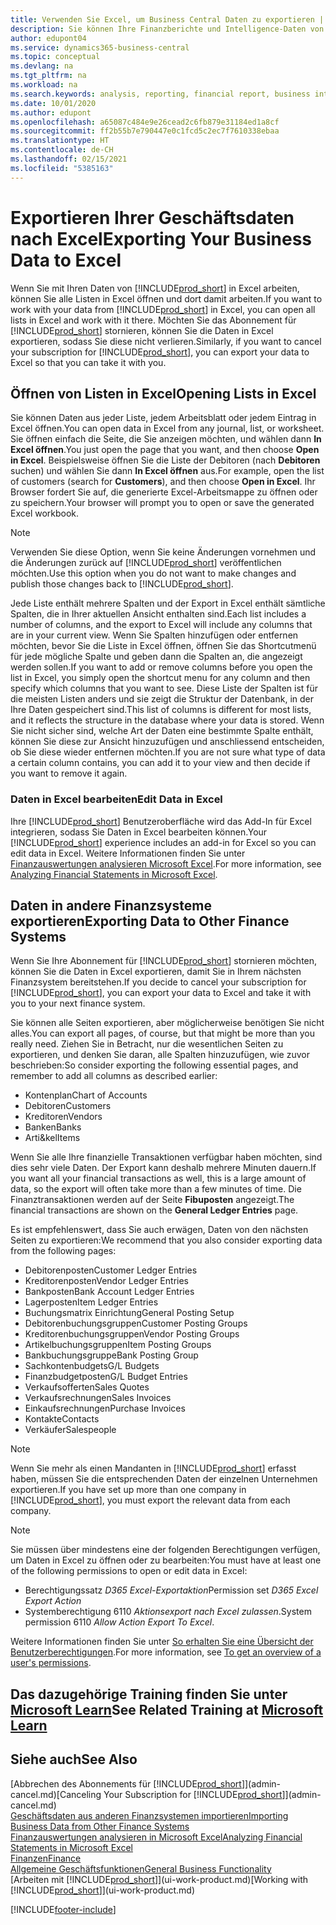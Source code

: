```yaml
---
title: Verwenden Sie Excel, um Business Central Daten zu exportieren | Microsoft Docs
description: Sie können Ihre Finanzberichte und Intelligence-Daten von Business Central in Excel exportieren, oder Ihre Financials Daten in Excel öffnen.
author: edupont04
ms.service: dynamics365-business-central
ms.topic: conceptual
ms.devlang: na
ms.tgt_pltfrm: na
ms.workload: na
ms.search.keywords: analysis, reporting, financial report, business intelligence, BI, Excel
ms.date: 10/01/2020
ms.author: edupont
ms.openlocfilehash: a65087c484e9e26cead2c6fb879e31184ed1a8cf
ms.sourcegitcommit: ff2b55b7e790447e0c1fcd5c2ec7f7610338ebaa
ms.translationtype: HT
ms.contentlocale: de-CH
ms.lasthandoff: 02/15/2021
ms.locfileid: "5385163"
---
```

# <a name="exporting-your-business-data-to-excel"></a><span data-ttu-id="09bb1-103">Exportieren Ihrer Geschäftsdaten nach Excel</span><span class="sxs-lookup"><span data-stu-id="09bb1-103">Exporting Your Business Data to Excel</span></span>
<span data-ttu-id="09bb1-104">Wenn Sie mit Ihren Daten von [!INCLUDE[prod_short](includes/prod_short.md)] in Excel arbeiten, können Sie alle Listen in Excel öffnen und dort damit arbeiten.</span><span class="sxs-lookup"><span data-stu-id="09bb1-104">If you want to work with your data from [!INCLUDE[prod_short](includes/prod_short.md)] in Excel, you can open all lists in Excel and work with it there.</span></span> <span data-ttu-id="09bb1-105">Möchten Sie das Abonnement für [!INCLUDE[prod_short](includes/prod_short.md)] stornieren, können Sie die Daten in Excel exportieren, sodass Sie diese nicht verlieren.</span><span class="sxs-lookup"><span data-stu-id="09bb1-105">Similarly, if you want to cancel your subscription for [!INCLUDE[prod_short](includes/prod_short.md)], you can export your data to Excel so that you can take it with you.</span></span>

## <a name="opening-lists-in-excel"></a><span data-ttu-id="09bb1-106">Öffnen von Listen in Excel</span><span class="sxs-lookup"><span data-stu-id="09bb1-106">Opening Lists in Excel</span></span>
<span data-ttu-id="09bb1-107">Sie können Daten aus jeder Liste, jedem Arbeitsblatt oder jedem Eintrag in Excel öffnen.</span><span class="sxs-lookup"><span data-stu-id="09bb1-107">You can open data in Excel from any journal, list, or worksheet.</span></span> <span data-ttu-id="09bb1-108">Sie öffnen einfach die Seite, die Sie anzeigen möchten, und wählen dann **In Excel öffnen**.</span><span class="sxs-lookup"><span data-stu-id="09bb1-108">You just open the page that you want, and then choose **Open in Excel**.</span></span> <span data-ttu-id="09bb1-109">Beispielsweise öffnen Sie die Liste der Debitoren (nach **Debitoren** suchen) und wählen Sie dann **In Excel öffnen** aus.</span><span class="sxs-lookup"><span data-stu-id="09bb1-109">For example, open the list of customers (search for **Customers**), and then choose **Open in Excel**.</span></span> <span data-ttu-id="09bb1-110">Ihr Browser fordert Sie auf, die generierte Excel-Arbeitsmappe zu öffnen oder zu speichern.</span><span class="sxs-lookup"><span data-stu-id="09bb1-110">Your browser will prompt you to open or save the generated Excel workbook.</span></span>  

> [!NOTE]
> <span data-ttu-id="09bb1-111">Verwenden Sie diese Option, wenn Sie keine Änderungen vornehmen und die Änderungen zurück auf [!INCLUDE[prod_short](includes/prod_short.md)] veröffentlichen möchten.</span><span class="sxs-lookup"><span data-stu-id="09bb1-111">Use this option when you do not want to make changes and publish those changes back to [!INCLUDE[prod_short](includes/prod_short.md)].</span></span>  

<span data-ttu-id="09bb1-112">Jede Liste enthält mehrere Spalten und der Export in Excel enthält sämtliche Spalten, die in Ihrer aktuellen Ansicht enthalten sind.</span><span class="sxs-lookup"><span data-stu-id="09bb1-112">Each list includes a number of columns, and the export to Excel will include any columns that are in your current view.</span></span> <span data-ttu-id="09bb1-113">Wenn Sie Spalten hinzufügen oder entfernen möchten, bevor Sie die Liste in Excel öffnen, öffnen Sie das Shortcutmenü für jede mögliche Spalte und geben dann die Spalten an, die angezeigt werden sollen.</span><span class="sxs-lookup"><span data-stu-id="09bb1-113">If you want to add or remove columns before you open the list in Excel, you simply open the shortcut menu for any column and then specify which columns that you want to see.</span></span> <span data-ttu-id="09bb1-114">Diese Liste der Spalten ist für die meisten Listen anders und sie zeigt die Struktur der Datenbank, in der Ihre Daten gespeichert sind.</span><span class="sxs-lookup"><span data-stu-id="09bb1-114">This list of columns is different for most lists, and it reflects the structure in the database where your data is stored.</span></span> <span data-ttu-id="09bb1-115">Wenn Sie nicht sicher sind, welche Art der Daten eine bestimmte Spalte enthält, können Sie diese zur Ansicht hinzuzufügen und anschliessend entscheiden, ob Sie diese wieder entfernen möchten.</span><span class="sxs-lookup"><span data-stu-id="09bb1-115">If you are not sure what type of data a certain column contains, you can add it to your view and then decide if you want to remove it again.</span></span>  

### <a name="edit-data-in-excel"></a><span data-ttu-id="09bb1-116">Daten in Excel bearbeiten</span><span class="sxs-lookup"><span data-stu-id="09bb1-116">Edit Data in Excel</span></span>
<span data-ttu-id="09bb1-117">Ihre [!INCLUDE[prod_short](includes/prod_short.md)] Benutzeroberfläche wird das Add-In für Excel integrieren, sodass Sie Daten in Excel bearbeiten können.</span><span class="sxs-lookup"><span data-stu-id="09bb1-117">Your [!INCLUDE[prod_short](includes/prod_short.md)] experience includes an add-in for Excel so you can edit data in Excel.</span></span> <span data-ttu-id="09bb1-118">Weitere Informationen finden Sie unter [Finanzauswertungen analysieren Microsoft Excel](finance-analyze-excel.md).</span><span class="sxs-lookup"><span data-stu-id="09bb1-118">For more information, see [Analyzing Financial Statements in Microsoft Excel](finance-analyze-excel.md).</span></span>  

## <a name="exporting-data-to-other-finance-systems"></a><span data-ttu-id="09bb1-119">Daten in andere Finanzsysteme exportieren</span><span class="sxs-lookup"><span data-stu-id="09bb1-119">Exporting Data to Other Finance Systems</span></span>
<span data-ttu-id="09bb1-120">Wenn Sie Ihre Abonnement für [!INCLUDE[prod_short](includes/prod_short.md)] stornieren möchten, können Sie die Daten in Excel exportieren, damit Sie in Ihrem nächsten Finanzsystem bereitstehen.</span><span class="sxs-lookup"><span data-stu-id="09bb1-120">If you decide to cancel your subscription for [!INCLUDE[prod_short](includes/prod_short.md)], you can export your data to Excel and take it with you to your next finance system.</span></span>  

<span data-ttu-id="09bb1-121">Sie können alle Seiten exportieren, aber möglicherweise benötigen Sie nicht alles.</span><span class="sxs-lookup"><span data-stu-id="09bb1-121">You can export all pages, of course, but that might be more than you really need.</span></span> <span data-ttu-id="09bb1-122">Ziehen Sie in Betracht, nur die wesentlichen Seiten zu exportieren, und denken Sie daran, alle Spalten hinzuzufügen, wie zuvor beschrieben:</span><span class="sxs-lookup"><span data-stu-id="09bb1-122">So consider exporting the following essential pages, and remember to add all columns as described earlier:</span></span>  

* <span data-ttu-id="09bb1-123">Kontenplan</span><span class="sxs-lookup"><span data-stu-id="09bb1-123">Chart of Accounts</span></span>  
* <span data-ttu-id="09bb1-124">Debitoren</span><span class="sxs-lookup"><span data-stu-id="09bb1-124">Customers</span></span>  
* <span data-ttu-id="09bb1-125">Kreditoren</span><span class="sxs-lookup"><span data-stu-id="09bb1-125">Vendors</span></span>  
* <span data-ttu-id="09bb1-126">Banken</span><span class="sxs-lookup"><span data-stu-id="09bb1-126">Banks</span></span>  
* <span data-ttu-id="09bb1-127">Arti&kel</span><span class="sxs-lookup"><span data-stu-id="09bb1-127">Items</span></span>  

<span data-ttu-id="09bb1-128">Wenn Sie alle Ihre finanzielle Transaktionen verfügbar haben möchten, sind dies sehr viele Daten. Der Export kann deshalb  mehrere Minuten dauern.</span><span class="sxs-lookup"><span data-stu-id="09bb1-128">If you want all your financial transactions as well, this is a large amount of data, so the export will often take more than a few minutes of time.</span></span> <span data-ttu-id="09bb1-129">Die Finanztransaktionen werden auf der Seite **Fibuposten** angezeigt.</span><span class="sxs-lookup"><span data-stu-id="09bb1-129">The financial transactions are shown on the **General Ledger Entries** page.</span></span>  

<span data-ttu-id="09bb1-130">Es ist empfehlenswert, dass Sie auch erwägen, Daten von den nächsten Seiten zu exportieren:</span><span class="sxs-lookup"><span data-stu-id="09bb1-130">We recommend that you also consider exporting data from the following pages:</span></span>  

* <span data-ttu-id="09bb1-131">Debitorenposten</span><span class="sxs-lookup"><span data-stu-id="09bb1-131">Customer Ledger Entries</span></span>  
* <span data-ttu-id="09bb1-132">Kreditorenposten</span><span class="sxs-lookup"><span data-stu-id="09bb1-132">Vendor Ledger Entries</span></span>  
* <span data-ttu-id="09bb1-133">Bankposten</span><span class="sxs-lookup"><span data-stu-id="09bb1-133">Bank Account Ledger Entries</span></span>  
* <span data-ttu-id="09bb1-134">Lagerposten</span><span class="sxs-lookup"><span data-stu-id="09bb1-134">Item Ledger Entries</span></span>  
* <span data-ttu-id="09bb1-135">Buchungsmatrix Einrichtung</span><span class="sxs-lookup"><span data-stu-id="09bb1-135">General Posting Setup</span></span>  
* <span data-ttu-id="09bb1-136">Debitorenbuchungsgruppen</span><span class="sxs-lookup"><span data-stu-id="09bb1-136">Customer Posting Groups</span></span>  
* <span data-ttu-id="09bb1-137">Kreditorenbuchungsgruppen</span><span class="sxs-lookup"><span data-stu-id="09bb1-137">Vendor Posting Groups</span></span>  
* <span data-ttu-id="09bb1-138">Artikelbuchungsgruppen</span><span class="sxs-lookup"><span data-stu-id="09bb1-138">Item Posting Groups</span></span>  
* <span data-ttu-id="09bb1-139">Bankbuchungsgruppe</span><span class="sxs-lookup"><span data-stu-id="09bb1-139">Bank Posting Group</span></span>  
* <span data-ttu-id="09bb1-140">Sachkontenbudgets</span><span class="sxs-lookup"><span data-stu-id="09bb1-140">G/L Budgets</span></span>  
* <span data-ttu-id="09bb1-141">Finanzbudgetposten</span><span class="sxs-lookup"><span data-stu-id="09bb1-141">G/L Budget Entries</span></span>  
* <span data-ttu-id="09bb1-142">Verkaufsofferten</span><span class="sxs-lookup"><span data-stu-id="09bb1-142">Sales Quotes</span></span>  
* <span data-ttu-id="09bb1-143">Verkaufsrechnungen</span><span class="sxs-lookup"><span data-stu-id="09bb1-143">Sales Invoices</span></span>  
* <span data-ttu-id="09bb1-144">Einkaufsrechnungen</span><span class="sxs-lookup"><span data-stu-id="09bb1-144">Purchase Invoices</span></span>  
* <span data-ttu-id="09bb1-145">Kontakte</span><span class="sxs-lookup"><span data-stu-id="09bb1-145">Contacts</span></span>  
* <span data-ttu-id="09bb1-146">Verkäufer</span><span class="sxs-lookup"><span data-stu-id="09bb1-146">Salespeople</span></span>  

> [!NOTE]  
> <span data-ttu-id="09bb1-147">Wenn Sie mehr als einen Mandanten in [!INCLUDE[prod_short](includes/prod_short.md)] erfasst haben, müssen Sie die entsprechenden Daten der einzelnen Unternehmen exportieren.</span><span class="sxs-lookup"><span data-stu-id="09bb1-147">If you have set up more than one company in [!INCLUDE[prod_short](includes/prod_short.md)], you must export the relevant data from each company.</span></span>

> [!NOTE]
> <span data-ttu-id="09bb1-148">Sie müssen über mindestens eine der folgenden Berechtigungen verfügen, um Daten in Excel zu öffnen oder zu bearbeiten:</span><span class="sxs-lookup"><span data-stu-id="09bb1-148">You must have at least one of the following permissions to open or edit data in Excel:</span></span>
>    - <span data-ttu-id="09bb1-149">Berechtigungssatz *D365 Excel-Exportaktion*</span><span class="sxs-lookup"><span data-stu-id="09bb1-149">Permission set *D365 Excel Export Action*</span></span>  
>    - <span data-ttu-id="09bb1-150">Systemberechtigung 6110 *Aktionsexport nach Excel zulassen*.</span><span class="sxs-lookup"><span data-stu-id="09bb1-150">System permission 6110 *Allow Action Export To Excel*.</span></span>  

<span data-ttu-id="09bb1-151">Weitere Informationen finden Sie unter [So erhalten Sie eine Übersicht der Benutzerberechtigungen](ui-define-granular-permissions.md#to-get-an-overview-of-a-users-permissions).</span><span class="sxs-lookup"><span data-stu-id="09bb1-151">For more information, see [To get an overview of a user's permissions](ui-define-granular-permissions.md#to-get-an-overview-of-a-users-permissions).</span></span>

## <a name="see-related-training-at-microsoft-learn"></a><span data-ttu-id="09bb1-152">Das dazugehörige Training finden Sie unter [Microsoft Learn](/learn/modules/configure-powerbi-excel-dynamics-365-business-central/index)</span><span class="sxs-lookup"><span data-stu-id="09bb1-152">See Related Training at [Microsoft Learn](/learn/modules/configure-powerbi-excel-dynamics-365-business-central/index)</span></span>

## <a name="see-also"></a><span data-ttu-id="09bb1-153">Siehe auch</span><span class="sxs-lookup"><span data-stu-id="09bb1-153">See Also</span></span>
<span data-ttu-id="09bb1-154">[Abbrechen des Abonnements für [!INCLUDE[prod_short](includes/prod_short.md)]](admin-cancel.md)</span><span class="sxs-lookup"><span data-stu-id="09bb1-154">[Canceling Your Subscription for [!INCLUDE[prod_short](includes/prod_short.md)]](admin-cancel.md)</span></span>  
[<span data-ttu-id="09bb1-155">Geschäftsdaten aus anderen Finanzsystemen importieren</span><span class="sxs-lookup"><span data-stu-id="09bb1-155">Importing Business Data from Other Finance Systems</span></span>](across-import-data-configuration-packages.md)  
[<span data-ttu-id="09bb1-156">Finanzauswertungen analysieren in Microsoft Excel</span><span class="sxs-lookup"><span data-stu-id="09bb1-156">Analyzing Financial Statements in Microsoft Excel</span></span>](finance-analyze-excel.md)  
[<span data-ttu-id="09bb1-157">Finanzen</span><span class="sxs-lookup"><span data-stu-id="09bb1-157">Finance</span></span>](finance.md)  
[<span data-ttu-id="09bb1-158">Allgemeine Geschäftsfunktionen</span><span class="sxs-lookup"><span data-stu-id="09bb1-158">General Business Functionality</span></span>](ui-across-business-areas.md)  
<span data-ttu-id="09bb1-159">[Arbeiten mit [!INCLUDE[prod_short](includes/prod_short.md)]](ui-work-product.md)</span><span class="sxs-lookup"><span data-stu-id="09bb1-159">[Working with [!INCLUDE[prod_short](includes/prod_short.md)]](ui-work-product.md)</span></span>  


[!INCLUDE[footer-include](includes/footer-banner.md)]